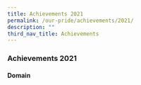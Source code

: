 ```yaml
---
title: Achievements 2021
permalink: /our-pride/achievements/2021/
description: ""
third_nav_title: Achievements
---
```

### **Achievements 2021**
#### Domain